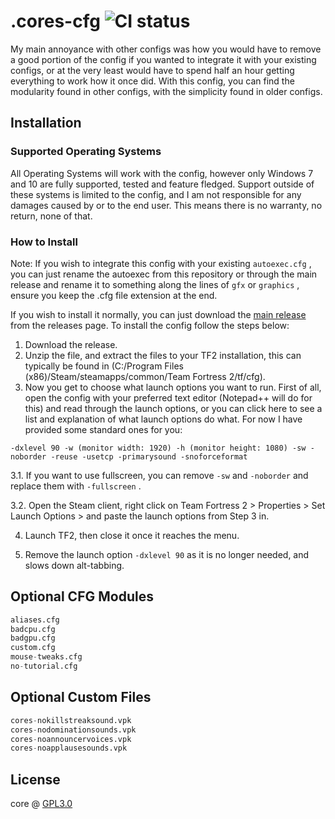 # .cores-cfg ![CI status](https://img.shields.io/badge/build-passing-brightgreen.svg)

My main annoyance with other configs was how you would have to remove a good portion of the config if you wanted to integrate it with your existing configs, or at the very least would have to spend half an hour getting everything to work how it once did. With this config, you can find the modularity found in other configs, with the simplicity found in older configs.

## Installation

### Supported Operating Systems
All Operating Systems will work with the config, however only Windows 7 and 10 are fully supported, tested and feature fledged. Support outside of these systems is limited to the config, and I am not responsible for any damages caused by or to the end user. This means there is no warranty, no return, none of that.

### How to Install

Note: If you wish to integrate this config with your existing `autoexec.cfg` , you can just rename the autoexec from this repository or through the main release and rename it to something along the lines of `gfx` or `graphics` , ensure you keep the .cfg file extension at the end.

If you wish to install it normally, you can just download the [main release](https://github.com/corei17/Cores-CFG/releases) from the releases page. To install the config follow the steps below:
1. Download the release.
2. Unzip the file, and extract the files to your TF2 installation, this can typically be found in (C:/Program Files (x86)/Steam/steamapps/common/Team Fortress 2/tf/cfg).
3. Now you get to choose what launch options you want to run. First of all, open the config with your preferred text editor (Notepad++ will do for this) and read through the launch options, or you can click here to see a list and explanation of what launch options do what. For now I have provided some standard ones for you:

```
-dxlevel 90 -w (monitor width: 1920) -h (monitor height: 1080) -sw -noborder -reuse -usetcp -primarysound -snoforceformat
```

3.1. If you want to use fullscreen, you can remove `-sw` and `-noborder` and replace them with `-fullscreen` .

3.2. Open the Steam client, right click on Team Fortress 2 > Properties > Set Launch Options > and paste the launch options from Step 3 in.

4. Launch TF2, then close it once it reaches the menu.

5. Remove the launch option `-dxlevel 90` as it is no longer needed, and slows down alt-tabbing.

## Optional CFG Modules

```python
aliases.cfg
badcpu.cfg
badgpu.cfg
custom.cfg
mouse-tweaks.cfg
no-tutorial.cfg
```

## Optional Custom Files

```python
cores-nokillstreaksound.vpk
cores-nodominationsounds.vpk
cores-noannouncervoices.vpk
cores-noapplausesounds.vpk
```

## License
core @ [GPL3.0](https://github.com/coretf/cores-cfg/blob/master/LICENSE)
